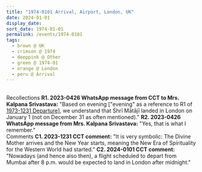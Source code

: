 ```yaml
---
title: "1974-0101 Arrival, Airport, London, UK"
date: 2024-01-01
display_date: 
sort_date: 1974-01-01
permalink: /events/1974-0101
tags:
  - brown @ UK
  - crimson @ 1974
  - deeppink @ Other
  - green @ 1974-01
  - orange @ London
  - peru @ Arrival
---
```


<br>

<wave-list>
  <list-title color="DarkSeaGreen" width="65"> Recollections</list-title>
  <list-item color="BlanchedAlmond"  width="250"><b>R1. 2023-0426 WhatsApp message from CCT to Mrs. Kalpana Srivastava:</b> "Based on evening ["evening" as a reference to R1 of <a href="https://seven-teams.github.io/events/1973-1231">1973-1231 Departure</a>], we understand that Śhrī Mātājī landed in London on January 1 (not on December 31 as often mentioned)."</list-item>
  <list-item color="BlanchedAlmond"  width="250"><b>R2. 2023-0426 WhatsApp message from Mrs. Kalpana Srivastava:</b> "Yes, that is what I remember."</list-item>
</wave-list>

<br>

<wave-list>
  <list-title color="DarkSeaGreen" width="55">Comments</list-title>
  <list-item color="BlanchedAlmond"  width="250"><b>C1. 2023-1231 CCT comment:</b> "It is very symbolic: The Divine Mother arrives and the New Year starts, meaning the New Era of Spirituality for the Western World had started."</list-item>
  <list-item color="Lavender" width="250"><b>C2. 2024-0101 CCT comment: </b> "Nowadays (and hence also then), a flight scheduled to depart from Mumbai after 8 p.m. would be expected to land in London after midnight."</list-item>
</wave-list>